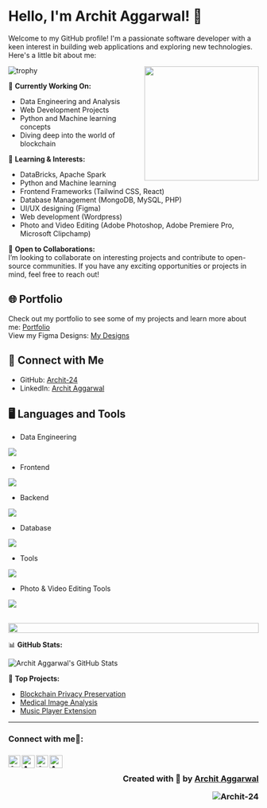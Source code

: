 # Hello, I'm Archit Aggarwal! 👋

Welcome to my GitHub profile! I'm a passionate software developer with a keen interest in building web applications and exploring new technologies. Here's a little bit about me:

![trophy](https://github-profile-trophy.vercel.app/?username=Archit-24&title=Stars,Followers,Commits,Repositories&theme=onedark)<img align='right' src="https://media.giphy.com/media/M9gbBd9nbDrOTu1Mqx/giphy.gif" width="230"> 

🔭 **Currently Working On:**  
- Data Engineering and Analysis
- Web Development Projects
- Python and Machine learning concepts
- Diving deep into the world of blockchain

🌱 **Learning & Interests:**  
- DataBricks, Apache Spark
- Python and Machine learning
- Frontend Frameworks (Tailwind CSS, React)
- Database Management (MongoDB, MySQL, PHP)
- UI/UX designing (Figma)
- Web development (Wordpress)
- Photo and Video Editing (Adobe Photoshop, Adobe Premiere Pro, Microsoft Clipchamp)

👯 **Open to Collaborations:**  
I’m looking to collaborate on interesting projects and contribute to open-source communities. If you have any exciting opportunities or projects in mind, feel free to reach out!

## 🌐 Portfolio

Check out my portfolio to see some of my projects and learn more about me: [Portfolio](https://dev-archit-portfolio.pantheonsite.io/) <br>
View my Figma Designs: [My Designs](https://behance.net/Archit-UI)

## 🤝 Connect with Me

- GitHub: [Archit-24](https://github.com/Archit-24)
- LinkedIn: [Archit Aggarwal](https://www.linkedin.com/in/architagg07/)

## 🖥️ Languages and Tools

- Data Engineering
<p align="left">
  <a href="https://skillicons.dev">
    <img src="https://skillicons.dev/icons?i=apache,python,mysql,scala,r" />
  </a>
</p>

- Frontend
<p align="left">
  <a href="https://skillicons.dev">
    <img src="https://skillicons.dev/icons?i=html,css,js,react,tailwind,bootstrap" />
  </a>
</p>

- Backend
<p align="left">
  <a href="https://skillicons.dev">
    <img src="https://skillicons.dev/icons?i=php,nodejs,py" />
  </a>
</p>

- Database
<p align="left">
  <a href="https://skillicons.dev">
    <img src="https://skillicons.dev/icons?i=mongodb,mysql" />
  </a>
</p>

- Tools
<p align="left">
  <a href="https://skillicons.dev">
    <img src="https://skillicons.dev/icons?i=git,github,figma,vscode,wordpress" />
  </a>
</p>

- Photo & Video Editing Tools
<p align="left">
  <a href="https://skillicons.dev">
    <img src="https://skillicons.dev/icons?i=photoshop,premiere pro" />
  </a>
</p>
<br/>
<img src="https://i.imgur.com/dBaSKWF.gif" height="20" width="100%">

📊 **GitHub Stats:**  

![Archit Aggarwal's GitHub Stats](https://github-readme-stats.vercel.app/api?username=Archit-24&show_icons=true&theme=radical)

🔗 **Top Projects:**  
- [Blockchain Privacy Preservation](https://github.com/Archit-24/Blockchain-Privacy-Preservation.git)
- [Medical Image Analysis](https://github.com/Archit-24/Medical-Image-Analysis.git)
- [Music Player Extension](https://github.com/Archit-24/Music-Player-Extension.git)

---

<h3> Connect with me🤝: <h3>
  </hr>
  <a href="https://www.linkedin.com/in/architagg07/">
   <img align="left" alt=" Archit Aggarwal | Linkedin" width="24px" src="https://www.vectorlogo.zone/logos/linkedin/linkedin-icon.svg" />
  </a>
  <a href="mailto:archit.aggarwal2015@gmail.com">
    <img align="left" alt="Archit Aggarwal | Gmail" width="26px" src="https://www.vectorlogo.zone/logos/gmail/gmail-icon.svg" />
  </a>
  <a href="https://www.instagram.com/im.archit07/">
    <img align="left" alt="Archit Aggarwal | Instagram" width="24px" src="https://www.vectorlogo.zone/logos/instagram/instagram-icon.svg" />
  </a>
   <a href="https://github.com/Archit-24">
    <img align="left" alt="Archit Aggarwal| Github" width="26px" src="https://www.vectorlogo.zone/logos/github/github-tile.svg" />
  </a>
  <br>
  
<p align="right" > Created with 🖤 by <a href="https://github.com/Archit-24">Archit Aggarwal</a></p>
<p align="right" > <img src="https://komarev.com/ghpvc/?username=Archit-24&label=Profile%20views&color=0e75b6&style=flat" alt="Archit-24" /> </p>
